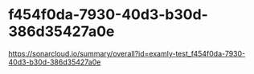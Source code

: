 # f454f0da-7930-40d3-b30d-386d35427a0e
https://sonarcloud.io/summary/overall?id=examly-test_f454f0da-7930-40d3-b30d-386d35427a0e
